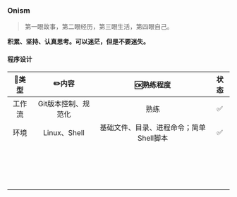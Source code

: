 ### Onism
> 第一眼故事，第二眼经历，第三眼生活，第四眼自己。

**积累、坚持、认真思考。可以迷茫，但是不要迷失。**

#### 程序设计

| 🍭类型  |        ✏️内容        |                🆗熟练程度                | 状态 |
| :----: | :-----------------: | :-------------------------------------: | :--: |
| 工作流 | Git版本控制、规范化 |                  熟练                   |  ✅   |
|  环境  |    Linux、Shell     | 基础文件、目录、进程命令；简单Shell脚本 |  ✅   |
|        |                     |                                         |      |
|        |                     |                                         |      |
|        |                     |                                         |      |
|        |                     |                                         |      |
|        |                     |                                         |      |
|        |                     |                                         |      |
|        |                     |                                         |      |
|        |                     |                                         |      |
|        |                     |                                         |      |
|        |                     |                                         |      |
|        |                     |                                         |      |
|        |                     |                                         |      |
|        |                     |                                         |      |
|        |                     |                                         |      |
|        |                     |                                         |      |
|        |                     |                                         |      |
|        |                     |                                         |      |
